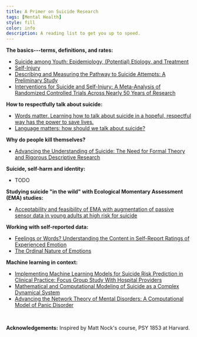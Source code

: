 ```yaml
---
title: A Primer on Suicide Research
tags: [Mental Health]
style: fill
color: info
description: A reading list to get you up to speed.
---
```


**The basics---terms, definitions, and rates:**
* [Suicide among Youth: Epidemiology, (Potential) Etiology, and Treatment](https://www.ncbi.nlm.nih.gov/pmc/articles/PMC5867204/pdf/nihms906198.pdf)
* [Self-Injury](https://projects.iq.harvard.edu/files/nocklab/files/nock_2010_self-injury_arcp_0.pdf)
* [Describing and Measuring the Pathway to Suicide Attempts: A Preliminary Study](https://nocklab.fas.harvard.edu/files/nocklab/files/millner_2016_pathway_suicideattempts_sltb.pdf)
* [Interventions for Suicide and Self-Injury: A Meta-Analysis of Randomized Controlled Trials Across Nearly 50 Years of Research](https://www.apa.org/pubs/journals/features/bul-bul0000305.pdf)

**How to respectfully talk about suicide:**
* [Words matter. Learning how to talk about suicide in a hopeful, respectful way has the power to save lives.](https://www.camh.ca/-/media/files/words-matter-suicide-language-guide.pdf)
* [Language matters: how should we talk about suicide?](https://www.nationalelfservice.net/mental-health/suicide/language-matters-how-should-we-talk-about-suicide/)

**Why do people kill themselves?**
* [Advancing the Understanding of Suicide: The Need for Formal Theory and Rigorous Descriptive Research](https://www.ncbi.nlm.nih.gov/pmc/articles/PMC7429350/pdf/nihms-1607402.pdf)

**Suicide, self-harm and identity:**
* TODO

**Studying suicide "in the wild" with Ecological Momentary Assessment (EMA) studies:**
* [Acceptability and feasibility of EMA with augmentation of passive sensor data in young adults at high risk for suicide](https://pubmed.ncbi.nlm.nih.gov/37487460/)

**Working with self-reported data:**
* [Feelings or Words? Understanding the Content in Self-Report Ratings of Experienced Emotion](https://www.ncbi.nlm.nih.gov/pmc/articles/PMC1351136/pdf/nihms2916.pdf)
* [The Ordinal Nature of Emotions](https://yannakakis.net/wp-content/uploads/2018/11/ordinal-nature-emotions.pdf)

**Machine learning in context:**
* [Implementing Machine Learning Models for Suicide Risk Prediction in Clinical Practice: Focus Group Study With Hospital Providers](https://www.ncbi.nlm.nih.gov/pmc/articles/PMC8956996/pdf/formative_v6i3e30946.pdf)
* [Mathematical and Computational Modeling of Suicide as a Complex Dynamical System](https://osf.io/preprints/psyarxiv/b29cs/)
* [Advancing the Network Theory of Mental Disorders: A Computational Model of Panic Disorder](https://osf.io/preprints/psyarxiv/km37w/)

<br/>

**Acknowledgements:** Inspired by Matt Nock's course, PSY 1853 at Harvard.
